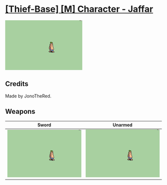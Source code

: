 # [\[Thief-Base\] \[M\] Character - Jaffar](../%5BThief-Base%5D%20%5BM%5D%20Character%20-%20Jaffar)

<img src="./1.%20Sword/Sword_000.png" alt="[Thief-Base] [M] Character - Jaffar standing" />

## Credits

Made by JonoTheRed.

## Weapons


|Sword |Unarmed |
|  :---: | :---: |
| <img alt="Sword animation" src="./1.%20Sword/Sword.gif" /> | <img alt="Unarmed animation" src="./8.%20Unarmed/Unarmed.gif" /> |
